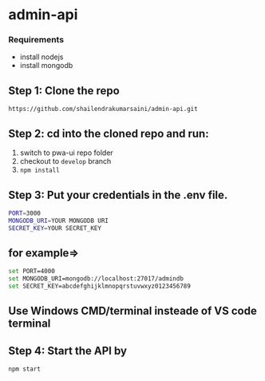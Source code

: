 # admin-api

### Requirements

- install nodejs
- install mongodb
## Step 1: Clone the repo

`https://github.com/shailendrakumarsaini/admin-api.git`
## Step 2: cd into the cloned repo and run:
1. switch to pwa-ui repo folder
2. checkout to `develop` branch
3. `npm install`

## Step 3: Put your credentials in the .env file.


```bash
PORT=3000
MONGODB_URI=YOUR MONGODB URI
SECRET_KEY=YOUR SECRET_KEY
```

## for example=>

```bash
set PORT=4000
set MONGODB_URI=mongodb://localhost:27017/admindb
set SECRET_KEY=abcdefghijklmnopqrstuvwxyz0123456789
```

## Use Windows CMD/terminal insteade of VS code terminal
## Step 4: Start the API by

`npm start`


